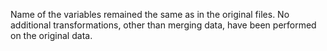 Name of the variables remained the same as in the original files.
No additional transformations, other than merging data, have been performed on the original data.